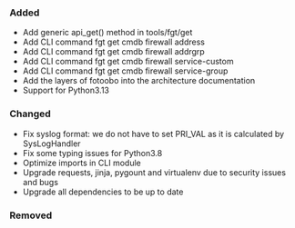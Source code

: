 ### Added

- Add generic api_get() method in tools/fgt/get
- Add CLI command fgt get cmdb firewall address
- Add CLI command fgt get cmdb firewall addrgrp
- Add CLI command fgt get cmdb firewall service-custom
- Add CLI command fgt get cmdb firewall service-group
- Add the layers of fotoobo into the architecture documentation
- Support for Python3.13

### Changed

- Fix syslog format: we do not have to set PRI_VAL as it is calculated by SysLogHandler
- Fix some typing issues for Python3.8
- Optimize imports in CLI module
- Upgrade requests, jinja, pygount and virtualenv due to security issues and bugs
- Upgrade all dependencies to be up to date

### Removed

